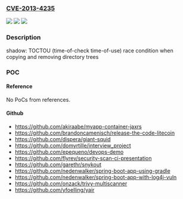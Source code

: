 ### [CVE-2013-4235](https://cve.mitre.org/cgi-bin/cvename.cgi?name=CVE-2013-4235)
![](https://img.shields.io/static/v1?label=Product&message=shadow&color=blue)
![](https://img.shields.io/static/v1?label=Version&message=n%2Fa&color=blue)
![](https://img.shields.io/static/v1?label=Vulnerability&message=race%20conditions%20by%20copying%20and%20removing%20directory%20trees&color=brighgreen)

### Description

shadow: TOCTOU (time-of-check time-of-use) race condition when copying and removing directory trees

### POC

#### Reference
No PoCs from references.

#### Github
- https://github.com/akiraabe/myapp-container-jaxrs
- https://github.com/brandoncamenisch/release-the-code-litecoin
- https://github.com/dispera/giant-squid
- https://github.com/domyrtille/interview_project
- https://github.com/epequeno/devops-demo
- https://github.com/flyrev/security-scan-ci-presentation
- https://github.com/garethr/snykout
- https://github.com/nedenwalker/spring-boot-app-using-gradle
- https://github.com/nedenwalker/spring-boot-app-with-log4j-vuln
- https://github.com/onzack/trivy-multiscanner
- https://github.com/yfoelling/yair

